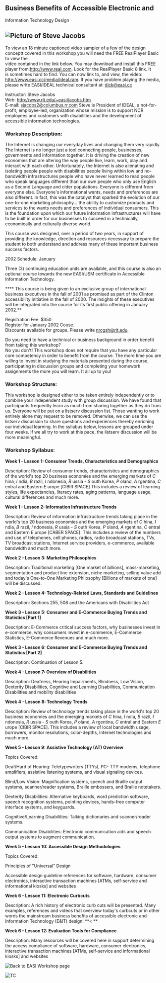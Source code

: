 ##  Business Benefits of Accessible Electronic and  
Information Technology Design

## ![Picture of Steve Jacobs](../images/sjacobs.jpg)

To view an 18 minute captioned video sampler of a few of the design conceptt
covered in this workshop you will need the FREE RealPlayer Basic to view the  
video contained in the link below. You may download and install this FREE  
player from:http://www.real.com. Look for the RealPlayer Basic 8 link. It  
is sometimes hard to find. You can now link to, and view, the video:  
http://www.easi.cc/media/ideal.ram. If you have problem playing the media,  
please write EASI/IDEAL technical consultant at: dick@easi.cc  

Instructor: Steve Jacobs  
Web: http://www.rit.edu/~easi/jacobs.htm  
E-mail: sjacobs2@columbus.rr.com Steve is President of IDEAL, a not-for-
profit, employee-led, organization whose mission is to support NCR employees
and customers with disabilities and the development of accessible information
technologies.

###  Workshop Description:

The Internet is changing our everyday lives and changing them very rapidly.
The Internet is no longer just a tool connecting people, businesses,
governments and information together. It is driving the creation of new
economies that are altering the way people live, learn, work, play and
interact with each other. Unfortunately, the Internet is also alienating and
isolating people people with disabilities people living within low and no-
bandwidth infrastructures people who have never learned to read people who
speak languages different than our own people who only use English as a Second
Language and older populations. Everyone is different from everyone else.
Everyone's informational wants, needs and preferences are also different. In
fact, this was the catalyst that sparked the evolution of our one-to-one
marketing philosophy... the ability to customize products and services to the
wants needs and preferences of individual consumers. This is the foundation
upon which our future information infrastructures will have to be built in
order for our businesses to succeed in a technically, economically and
culturally diverse world.

This course was designed, over a period of two years, in support of providing
the knowledge, direction and resources necessary to prepare the student to
both understand and address many of these important business success factors.

2002 Schedule: January

Three (3) continuing education units are available, and this course is also an
optional course towards the new EASI/USM certificate in Accessible Information
Technology.

**** This course is being given to an exclusive group of international
business executives in the fall of 2001 as promised as part of the Clinton
accessibility initiative in the fall of 2000. The insights of these executives
will be integrated into the course for its first public offering in January
2002.**

Registration Fee: $350  
Register for January 2002 Couse.  
Discounts available for groups. Please write nrcgsh@rit.edu.

Do you need to have a technical or business background in order benefit from
taking this workshop?  
No you don't! This workshop does not require that you have any particular core
competency in order to benefit from the course. The more time you are willing
to invest in studying the materials presented during the course, participating
in discussion groups and completing your homework assignments the more you
will learn. It all up to you!

###  Workshop Structure:

This workshop is designed either to be taken entirely independently or to
combine your independent study with group discussion. We have found that
participants frequently learn as much from sharing together as they do from
us. Everyone will be put on a listserv discussion list. Those wanting to work
entirely alone may request to be removed. Otherwise, we can use the listserv
discussion to share questions and experiences thereby enriching our individual
learning. In the syllabus below, lessons are grouped under four weeks. If we
all try to work at this pace, the listserv discussion will be more meaningful.

###  Workshop Syllabus:

**Week 1 - Lesson 1: Consumer Trends, Characteristics and Demographics**

Description: Review of consumer trends, characteristics and demographics of
the world's top 20 business economies and the emerging markets of _C_ hina,
_I_ ndia, _B_ razil, _I_ ndonesia, _R_ ussia - _S_ outh Korea, _P_ oland, _A_
rgentina, _C_ entral and Eastern _E_ urope [CIBIR SPACE] This includes a
review of learning styles, life expectancies, literacy rates, aging patterns,
language usage, cultural differences and much more.

**Week 1 - Lesson 2: Information Infrastructure Trends**

Description: Review of information infrastructure trends taking place in the
world's top 20 business economies and the emerging markets of _C_ hina, _I_
ndia, _B_ razil, _I_ ndonesia, _R_ ussia - _S_ outh Korea, _P_ oland, _A_
rgentina, _C_ entral and Eastern _E_ urope [CABER SPACE]. This includes a
review of the numbers and use of telephones, cell phones, radios, radio
broadcast stations, TVs, TV broadcast stations, Internet service providers,
e-commerce, available bandwidth and much more.

**Week 2 - Lesson 3: Marketing Philosophies**

Description: Traditional marketing [One market of billions], mass-marketing,
segmentation and product line extension, niche marketing, selling value add
and today's One-to-One Marketing Philosophy [Billions of markets of one] will
be discussed.

**Week 2 - Lesson 4: Technology-Related Laws, Standards and Guidelines**

Description: Sections 255, 508 and the Americans with Disabilities Act

**Week 3 - Lesson 5: Consumer and E-Commerce Buying Trends and Statistics
[Part 1]**

Description: E-Commerce critical success factors, why businesses invest in
e-commerce, why consumers invest in e-commerce, E-Commerce Statistics,
E-Commerce Revenues and much more.

**Week 3 - Lesson 6: Consumer and E-Commerce Buying Trends and Statistics
[Part 2]**

Description: Continuation of Lesson 5.  

**Week 4 - Lesson 7: Overview of Disabilities**

Description: Deafness, Hearing Impairments, Blindness, Low Vision, Dexterity
Disabilities, Cognitive and Learning Disabilities, Communication Disabilities
and mobility disabilities

**Week 4 - Lesson 8: Technology Trends**

Description: Review of technology trends taking place in the world's top 20
business economies and the emerging markets of _C_ hina, _I_ ndia, _B_ razil,
_I_ ndonesia, _R_ ussia - _S_ outh Korea, _P_ oland, _A_ rgentina, _C_ entral
and Eastern _E_ urope [CIBIR SPACE]. This includes a review of local bandwidth
usage, borrowers, monitor resolutions, color-depths, Internet technologies and
much more.

**Week 5 - Lesson 9: Assistive Technology (AT) Overview**

Topics Covered:

Deaf/Hard of Hearing: Teletypewriters (TTYs), PC- TTY modems, telephone
amplifiers, assistive listening systems, and visual signaling devices.

Blind/Low Vision: Magnification systems, speech and Braille output systems,
scanner/reader systems, Braille embossers, and Braille notetakers.

Dexterity Disabilities: Alternative keyboards, word prediction software,
speech recognition systems, pointing devices, hands-free computer interface
systems, and keyguards.

Cognitive/Learning Disabilities: Talking dictionaries and scanner/reader
systems.

Communication Disabilities: Electronic communication aids and speech output
systems to augment communication.

**Week 5 - Lesson 10: Accessible Design Methodologies**

Topics Covered:

Principles of "Universal" Design

Accessible design guideline references for software, hardware, consumer
electronics, interactive transaction machines [ATMs, self-service and
informational kiosks] and websites

**Week 6 - Lesson 11: Electronic Curbcuts**

Description: A rich history of electronic curb cuts will be presented. Many
examples, references and videos that overview today's curbcuts or in other
words the mainstream business benefits of accessible electronic and
Information Technology (E&IT) design! **< **

**Week 6 - Lesson 12: Evaluation Tools for Compliance**

Description: Many resources will be covered here in support determining the
access compliance of software, hardware, consumer electronics, interactive
transaction machines [ATMs, self-service and informational kiosks] and
websites  

![Back to EASI Workshop page](../images/4sml.gif)

![TC](http://c2.thecounter.com/id=1432144)

